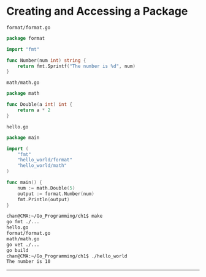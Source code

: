 # Creating and Accessing a Package

`format/format.go`

```go
package format

import "fmt"

func Number(num int) string {
	return fmt.Sprintf("The number is %d", num)
}

```

`math/math.go`

```go
package math

func Double(a int) int {
	return a * 2
}
```

`hello.go`

```go
package main

import (
	"fmt"
	"hello_world/format"
	"hello_world/math"
)

func main() {
	num := math.Double(5)
	output := format.Number(num)
	fmt.Println(output)
}
```

```sh
chan@CMA:~/Go_Programming/ch1$ make
go fmt ./...
hello.go
format/format.go
math/math.go
go vet ./...
go build
chan@CMA:~/Go_Programming/ch1$ ./hello_world
The number is 10
```

---

